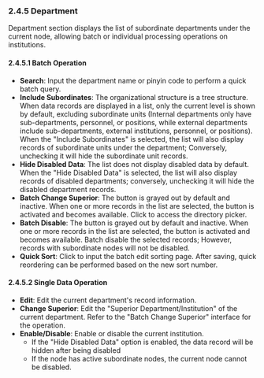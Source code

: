  ### 2.4.5 Department

Department section displays the list of subordinate departments under the current node, allowing batch or individual processing operations on institutions.

#### 2.4.5.1 Batch Operation

- **Search**: Input the department name or pinyin code to perform a quick batch query.
- **Include Subordinates**: The organizational structure is a tree structure. When data records are displayed in a list, only the current level is shown by default, excluding subordinate units (Internal departments only have sub-departments, personnel, or positions, while external departments include sub-departments, external institutions, personnel, or positions). When the "Include Subordinates" is selected, the list will also display records of subordinate units under the department; Conversely, unchecking it will hide the subordinate unit records.
- **Hide Disabled Data**: The list does not display disabled data by default. When the "Hide Disabled Data" is selected, the list will also display records of disabled departments; conversely, unchecking it will hide the disabled department records.
- **Batch Change Superior**: The button is grayed out by default and inactive. When one or more records in the list are selected, the button is activated and becomes available. Click to access the directory picker.
- **Batch Disable**: The button is grayed out by default and inactive. When one or more records in the list are selected, the button is activated and becomes available. Batch disable the selected records; However, records with subordinate nodes will not be disabled.
- **Quick Sort**: Click to input the batch edit sorting page. After saving, quick reordering can be performed based on the new sort number.

#### 2.4.5.2 Single Data Operation

- **Edit**: Edit the current department's record information.
- **Change Superior**: Edit the "Superior Department/Institution" of the current department. Refer to the "Batch Change Superior" interface for the operation.
- **Enable/Disable**: Enable or disable the current institution.
  - If the "Hide Disabled Data" option is enabled, the data record will be hidden after being disabled
  - If the node has active subordinate nodes, the current node cannot be disabled.
